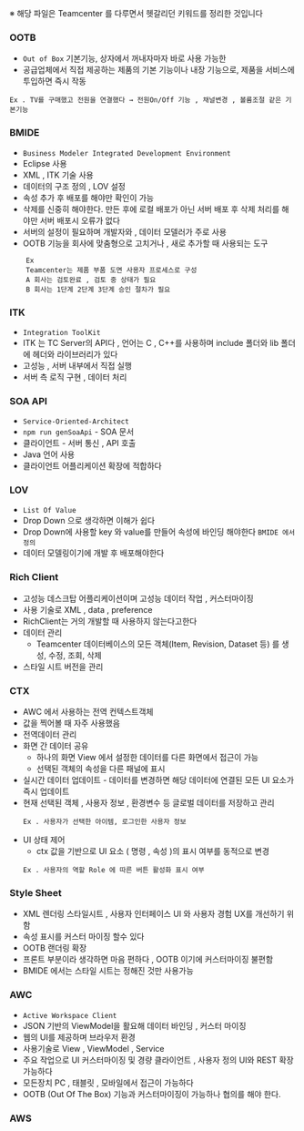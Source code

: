 ※ 해당 파일은 Teamcenter 를 다루면서 헷갈리던 키워드를 정리한 것입니다

### OOTB

- `Out of Box` 기본기능, 상자에서 꺼내자마자 바로 사용 가능한 
- 공급업체에서 직접 제공하는 제품의 기본 기능이나 내장 기능으로, 제품을 서비스에 투입하면 즉시 작동

```
Ex . TV를 구매했고 전원을 연결했다 → 전원On/Off 기능 , 채널변경 , 볼륨조절 같은 기본기능
 ```

### BMIDE 

- `Business Modeler Integrated Development Environment`
- Eclipse 사용
- XML , ITK 기술 사용
- 데이터의 구조 정의 , LOV 설정
- 속성 추가 후 배포를 해야만 확인이 가능
- 삭제를 신중히 해야한다. 만든 후에 로컬 배포가 아닌 서버 배포 후 삭제 처리를 해야만 서버 배포시 오류가 없다
- 서버의 설정이 필요하며 개발자와 , 데이터 모델러가 주로 사용
- OOTB 기능을 회사에 맞춤형으로 고치거나 , 새로 추가할 때 사용되는 도구
```
    Ex  
    Teamcenter는 제품 부품 도면 사용자 프로세스로 구성
    A 회사는 검토완료 , 검토 중 상태가 필요
    B 회사는 1단계 2단계 3단계 승인 절차가 필요
```

### ITK

- `Integration ToolKit`
- ITK 는 TC Server의 API다 , 언어는 C , C++를 사용하며 include 폴더와 lib 폴더에 헤더와 라이브러리가 있다
- 고성능 , 서버 내부에서 직접 실행 
- 서버 측 로직 구현 , 데이터 처리

### SOA API

- `Service-Oriented-Architect`
- `npm run genSoaApi` - SOA 문서
- 클라이언트 - 서버 통신 , API 호출 
- Java 언어 사용
- 클라이언트 어플리케이션 확장에 적합하다

### LOV

- `List Of Value`
- Drop Down 으로 생각하면 이해가 쉽다
- Drop Down에 사용할 key 와 value를 만들어 속성에 바인딩 해야한다 `BMIDE 에서 정의`
- 데이터 모델링이기에 개발 후 배포해야한다


### Rich Client

- 고성능 데스크탑 어플리케이션이며 고성능 데이터 작업 , 커스터마이징
- 사용 기술로 XML , data , preference
- RichClient는 거의 개발할 때 사용하지 않는다고한다
- 데이터 관리
  - Teamcenter 데이터베이스의 모든 객체(Item, Revision, Dataset 등) 를 생성, 수정, 조회, 삭제
- 스타일 시트 버전을 관리

### CTX

- AWC 에서 사용하는 전역 컨텍스트객체 
- 값을 찍어볼 때 자주 사용했음
- 전역데이터 관리
- 화면 간 데이터 공유
  - 하나의 화면 View 에서 설정한 데이터를 다른 화면에서 접근이 가능
  - 선택된 객체의 속성을 다른 패널에 표시
- 실시간 데이터 업데이트 - 데이터를 변경하면 해당 데이터에 연결된 모든 UI 요소가 즉시 업데이트
- 현재 선택된 객체 , 사용자 정보 , 환경변수 등 글로벌 데이터를 저장하고 관리
  ```
  Ex . 사용자가 선택한 아이템, 로그인한 사용자 정보
  ```
- UI 상태 제어
  - ctx 값을 기반으로 UI 요소 ( 명령 , 속성 )의 표시 여부를 동적으로 변경
  ``` 
  Ex . 사용자의 역할 Role 에 따른 버튼 활성화 표시 여부 
  ```

### Style Sheet

- XML 렌더링 스타일시트 , 사용자 인터페이스 UI 와 사용자 경험 UX를 개선하기 위함
- 속성 표시를 커스터 마이징 할수 있다
- OOTB 랜더링 확장
- 프론트 부분이라 생각하면 마음 편하다 , OOTB 이기에 커스터마이징 불편함
- BMIDE 에서는 스타일 시트는 정해진 것만 사용가능

### AWC

- `Active Workspace Client`
- JSON 기반의 ViewModel을 활요해 데이터 바인딩 , 커스터 마이징
- 웹의 UI를 제공하며 브라우저 환경
- 사용기술로 View , ViewModel , Service
- 주요 작업으로 UI 커스터마이징 및 경량 클라이언트 , 사용자 정의 UI와 REST 확장 가능하다
- 모든장치 PC , 태블릿 , 모바일에서 접근이 가능하다
- OOTB (Out Of The Box) 기능과 커스터마이징이 가능하나 협의를 해야 한다.


### AWS

